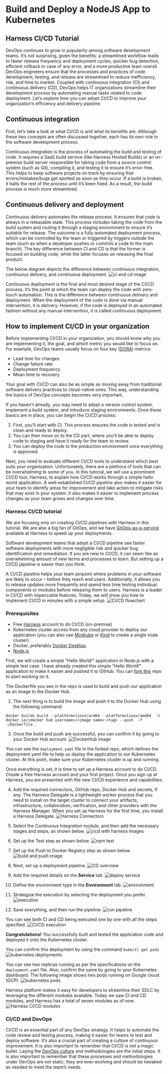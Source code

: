 # Build and Deploy a NodeJS App to Kubernetes

## Harness CI/CD Tutorial

DevOps continues to grow in popularity among software development teams. It’s not surprising, given the benefits: a streamlined workflow leads to faster release frequency and deployment cycles, quicker bug detection, efficient rollback in case of any error, and a more productive team overall. DevOps engineers ensure that the processes and practices of code development, testing, and release are streamlined to reduce inefficiency, risk, and time to market. Coupled with continuous integration (CI) and continuous delivery (CD), DevOps helps IT organizations streamline their development process by automating manual tasks related to code deployment. Let’s explore how you can adopt CI/CD to improve your organization’s efficiency and delivery pipeline.

## Continuous integration
First, let’s take a look at what CI/CD is and what its benefits are. Although these two concepts are often discussed together, each has its own role in the software development process. 

Continuous integration is the process of automating the build and testing of code. It requires a SaaS build service (like Harness Hosted Builds) or an on-premise build server responsible for taking code from a source control system (such as Git), compiling it, and testing it to ensure it’s error-free. This helps to keep software projects on track by ensuring that errors/mistakes/bugs get spotted as soon as they occur. If a build is broken, it halts the rest of the process until it’s been fixed. As a result, the build process is much more streamlined.

## Continuous delivery and deployment
Continuous delivery automates the release process. It ensures that code is always in a releasable state. This process includes taking the code from the build system and routing it through a staging environment to ensure it’s suitable for release. The outcome is a fully automated deployment process, which can be controlled by the team or triggered by triggers outside the team (such as when a developer pushes or commits a code to the main branch). The key difference between CI and CD is that the former is focused on building code, while the latter focuses on releasing the final product.

The below diagram depicts the difference between continuous integration, continuous delivery, and continuous deployment.
![ci and cd image](./static/harness-cicd-tutorial/ci_cd_workflow_sample.jpeg)

Continuous deployment is the final and most desired stage of the CI/CD process. It’s the point at which the team can deploy the code with zero-touch automation. This is the difference between continuous delivery and deployment. When the deployment of the code is done via manual intervention, it is delivery. However, if the code is deployed in an automated fashion without any manual intervention, it is called continuous deployment. 

## How to implement CI/CD in your organization
Before implementing CI/CD in your organization, you should know why you are implementing it, the goal, and which metric you would like to focus on. For example, DevOps teams usually focus on four key ([DORA](https://cloud.google.com/blog/products/devops-sre/using-the-four-keys-to-measure-your-devops-performance)) metrics: 
- Lead time for changes
- Change failure rate
- Deployment frequency
- Mean time to recovery
 
Your goal with CI/CD can also be as simple as moving away from traditional software delivery practices to cloud-native ones. This way, understanding the basics of DevOps concepts becomes very important. 

If you haven't already, you may need to adopt a version control system, implement a build system, and introduce staging environments. Once these basics are in place, you can begin the CI/CD process: 

1. First, you’ll start with CI. This process ensures the code is tested and is clean and ready to deploy. 
2. You can then move on to the CD part, where you’ll be able to deploy code to staging and have it ready for the team to review.
3. You can deploy the code to the production environment once everything is approved.

Next, you need to evaluate different CI/CD tools to understand which best suits your organization. Unfortunately, there are a plethora of tools that can be overwhelming to some of you. In this tutorial, we will use a prominent CI/CD tool, Harness, to explain how CI/CD works through a simple hello world application. A well-established CI/CD pipeline also makes it easier for your team to identify areas for improvement and take action to mitigate risks that may exist in your system. It also makes it easier to implement process changes as your team grows and changes over time.

### Harness CI/CD tutorial
We are focusing only on creating CI/CD pipelines with Harness in this tutorial. We are also a big fan of GitOps, and we have [GitOps-as-a-service](https://harness.io/blog/generally-available-harness-gitops-as-a-service) available at Harness to speed up your deployments. 

Software development teams that adopt a CI/CD pipeline see faster software deployments with more negligible risk and quicker bug identification and remediation. If you are new to CI/CD, it can seem like an overwhelming amount of new terms and processes to learn. But setting up a CI/CD pipeline is easier than you think. 

A CI/CD pipeline helps your team pinpoint where problems in your software are likely to occur – before they reach end users. Additionally, it allows you to release updates more frequently and spend less time testing individual components or modules before releasing them to users. Harness is a leader in CI/CD with impeccable features. Today, we will show you how to implement CI/CD in minutes with a simple setup. 
![CI/CD flowchart](./static/harness-cicd-tutorial/harness_cicd_pipeline.png)

### Prerequisites
- Free [Harness](https://app.harness.io/auth/#/signup/?module=cd&?utm_source=website&utm_medium=harness-developer-hub&utm_campaign=cd-plg&utm_content=get-started) account to do CI/CD (on-premise)
- Kubernetes cluster access from any cloud provider to deploy our application (you can also use [Minikube](https://minikube.sigs.k8s.io/docs/start/) or [Kind](https://kind.sigs.k8s.io/docs/user/quick-start/) to create a single node cluster).
- Docker, preferably [Docker Desktop](https://www.docker.com/products/docker-desktop/).
- [Node.js](https://nodejs.org/en/download/)

First, we will create a simple “Hello World!” application in Node.js with a simple test case. I have already created this simple “Hello World!” application to make it easier and pushed it to GitHub. You can [fork this](https://github.com/pavanbelagatti/harness-ci-example) repo to start working on it.

The Dockerfile you see in the repo is used to build and push our application as an image to the Docker Hub. 

2. The next thing is to build the image and push it to the Docker Hub using the following command:

`docker buildx build --platform=linux/arm64 --platform=linux/amd64  -t docker.io/<docker hub username>/<image name>:<tag> --push  -f ./Dockerfile .`

3. Once the build and push are successful, you can confirm it by going to your Docker Hub account.
![DockerHub image](./static/harness-cicd-tutorial/hello_world_docker_image.jpeg)

You can see the `deployment.yaml` file in the forked repo, which defines the deployment yaml file to help us deploy the application to our Kubernetes cluster. At this point, make sure your Kubernetes cluster is up and running.

Once everything is set, it is time to set up a Harness account to do CI/CD. Create a free Harness account and your first project. Once you sign up at Harness, you are presented with the new CI/CD experience and capabilities.

4. Add the required connectors, GitHub repo, Docker Hub and secrets, if any. The Harness Delegate is a lightweight worker process that you need to install on the target cluster to connect your artifacts, infrastructure, collaboration, verification, and other providers with the Harness Manager. When you set up Harness for the first time, you install a Harness Delegate.
![Harness Connectors](./static/harness-cicd-tutorial/project_connectors.jpeg)

5. Select the Continuous Integration module, and then add the necessary stages and steps, as shown below.
![cicd with harness images](./static/harness-cicd-tutorial/build_and_test_stage.jpeg)

6. Set up the Test step as shown below.
![npm test](./static/harness-cicd-tutorial/configure_run_step.jpeg)

7. Set up the Push to Docker Registry step as shown below.
![build and push image](./static/harness-cicd-tutorial/build_push_image.png)

8. Next, set up a deployment pipeline.
![CD overview](./static/harness-cicd-tutorial/deployment_pipeline.jpeg)

9. Add the required details on the **Service** tab.
![deploy service](./static/harness-cicd-tutorial/service_tab.png)

10. Define the environment type in the **Environment** tab.
![environment](./static/harness-cicd-tutorial/environment_tab.png)

11. Strategize the execution by selecting the deployment you prefer.
![execution](./static/harness-cicd-tutorial/execution_tab.jpeg)

12. Save everything, and then run the pipeline.
![run pipeline](./static/harness-cicd-tutorial/run_pipeline.jpeg)

You can see both CI and CD being executed one by one with all the steps specified.
![CI/CD execution](./static/harness-cicd-tutorial/ci_cd_execution_successful.png)

**Congratulations!** You successfully built and tested the application code and deployed it onto the Kubernetes cluster.

You can confirm this deployment by using the command `kubectl get pods`
![kubernetes deployments](./static/harness-cicd-tutorial/pods_running.jpeg)

You can see two replicas running as per the specifications on the `deployment.yaml` file. Also, confirm the same by going to your Kubernetes dashboard. The following image shows two pods running on Google cloud (GCP).
![kubernetes pods](./static/harness-cicd-tutorial/confirm_pods_running.png)

Harness platform makes it easy for developers to streamline their SDLC by leveraging the different modules available. Today we saw CI and CD modules, and Harness has a total of seven modules as of now.
![Harness CI/CD modules](./static/harness-cicd-tutorial/Harness_modules.png)

### CI/CD and DevOps
CI/CD is an essential part of any DevOps strategy. It helps to automate the code review and testing process, making it easier for teams to test and deploy software. It’s also a crucial part of creating a culture of continuous improvement. It is also important to remember that CI/CD is not a magic bullet. Laying the [DevOps culture](https://www.atlassian.com/team-playbook/examples/devops-culture) and methodologies are the initial steps. It is also important to remember that these processes and methodologies under DevOps are not static; they are ever-evolving and should be tweaked as needed to meet the team’s needs.

